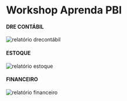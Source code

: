 # Workshop Aprenda PBI

#### DRE CONTÁBIL

![relatório drecontábil](https://github.com/anacarolinatvres/workshop-aprendapbi/blob/master/gifs/drecontabil.gif)

#### ESTOQUE

![relatório estoque](https://github.com/anacarolinatvres/workshop-aprendapbi/blob/master/gifs/estoque.gif)

#### FINANCEIRO

![relatório financeiro](https://github.com/anacarolinatvres/workshop-aprendapbi/blob/master/gifs/financeiro.gif)
